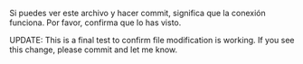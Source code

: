 Si puedes ver este archivo y hacer commit, significa que la conexión funciona. Por favor, confirma que lo has visto.

UPDATE: This is a final test to confirm file modification is working. If you see this change, please commit and let me know.
